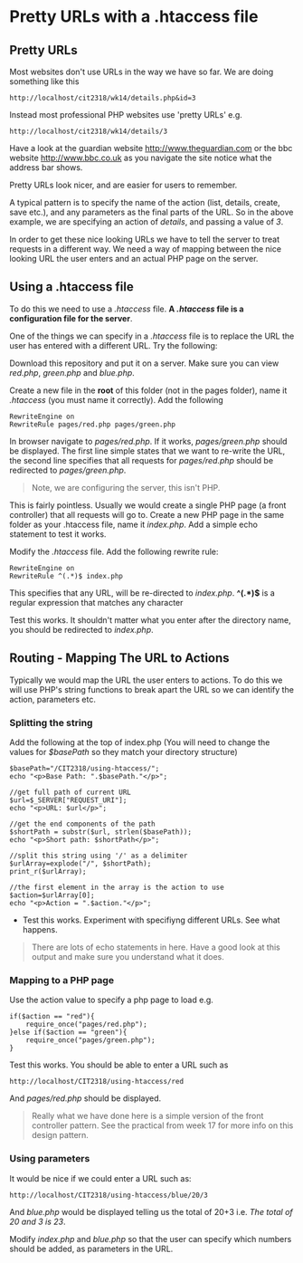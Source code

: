 # Pretty URLs with a .htaccess file

## Pretty URLs
Most websites don't use URLs in the way we have so far. We are doing something like this
```
http://localhost/cit2318/wk14/details.php&id=3
```

Instead most professional PHP websites use 'pretty URLs' e.g. 
```
http://localhost/cit2318/wk14/details/3
```

Have a look at the guardian website http://www.theguardian.com or the bbc website http://www.bbc.co.uk as you navigate the site notice what the address bar shows. 

Pretty URLs look nicer, and are easier for users to remember. 

A typical pattern is to specify the name of the action (list, details, create, save etc.), and any parameters as the final parts of the URL. So in the above example, we are specifying an action of *details*, and passing a value of *3*. 

In order to get these nice looking URLs we have to tell the server to treat requests in a different way. We need a way of mapping between the nice looking URL the user enters and an actual PHP page on the server. 

## Using a .htaccess file
To do this we need to use a *.htaccess* file. **A *.htaccess* file is a configuration file for the server**. 

One of the things we can specify in a *.htaccess* file is to replace the URL the user has entered with a different URL. Try the following:

Download this repository and put it on a server. Make sure you can view *red.php*, *green.php* and *blue.php*. 

Create a new file in the **root** of this folder (not in the pages folder), name it *.htaccess* (you must name it correctly). Add the following

```
RewriteEngine on 
RewriteRule pages/red.php pages/green.php
```

In browser navigate to *pages/red.php*. If it works, *pages/green.php* should be displayed. The first line simple states that we want to re-write the URL, the second line specifies that all requests for *pages/red.php* should be redirected to *pages/green.php*.

> Note, we are configuring the server, this isn't PHP. 

This is fairly pointless. Usually we would create a single PHP page (a front controller) that all requests will go to. Create a new PHP page in the same folder as your .htaccess file, name it *index.php*. Add a simple echo statement to test it works. 

Modify the *.htaccess* file. Add the following rewrite rule:
```
RewriteEngine on 
RewriteRule ^(.*)$ index.php
```

This specifies that any URL, will be re-directed to *index.php*. **^(.\*)$**  is a regular expression that matches any character 

Test this works. It shouldn't matter what you enter after the directory name, you should be redirected to *index.php*.

## Routing - Mapping The URL to Actions
Typically we would map the URL the user enters to actions. To do this we will use PHP's string functions to break apart the URL so we can identify the action, parameters etc. 

### Splitting the string
Add the following at the top of index.php (You will need to change the values for *$basePath* so they match your directory structure)

```
$basePath="/CIT2318/using-htaccess/";
echo "<p>Base Path: ".$basePath."</p>";

//get full path of current URL
$url=$_SERVER["REQUEST_URI"]; 
echo "<p>URL: $url</p>";

//get the end components of the path
$shortPath = substr($url, strlen($basePath)); 
echo "<p>Short path: $shortPath</p>";

//split this string using '/' as a delimiter
$urlArray=explode("/", $shortPath); 
print_r($urlArray);

//the first element in the array is the action to use
$action=$urlArray[0];
echo "<p>Action = ".$action."</p>";
```
* Test this works. Experiment with specifiyng different URLs. See what happens. 

> There are lots of echo statements in here. Have a good look at this output and make sure you understand what it does. 

### Mapping to a PHP page

Use the action value to specify a php page to load e.g.

```
if($action == "red"){
    require_once("pages/red.php");
}else if($action == "green"){
    require_once("pages/green.php");
}
```

Test this works. You should be able to enter a URL such as 

```
http://localhost/CIT2318/using-htaccess/red
```

And *pages/red.php* should be displayed.

> Really what we have done here is a simple version of the front controller pattern. See the practical from week 17 for more info on this design pattern. 

### Using parameters

It would be nice if we could enter a URL such as:
```
http://localhost/CIT2318/using-htaccess/blue/20/3
```
And *blue.php* would be displayed telling us the total of 20+3 i.e. *The total of 20 and 3 is 23*.

Modify *index.php* and *blue.php* so that the user can specify which numbers should be added, as parameters in the URL. 